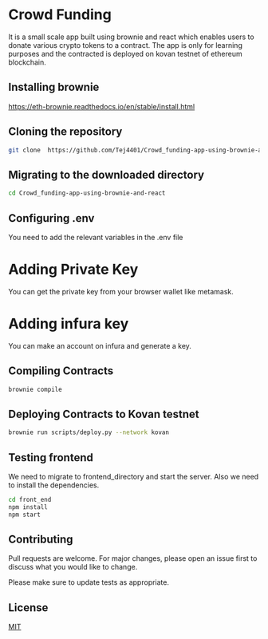 # Crowd Funding

It is a small scale app built using brownie and react which enables users to donate various crypto tokens to a contract. 
The app is only for learning purposes and the contracted is deployed on kovan testnet of ethereum blockchain.

## Installing brownie
https://eth-brownie.readthedocs.io/en/stable/install.html

## Cloning the repository

```bash
git clone  https://github.com/Tej4401/Crowd_funding-app-using-brownie-and-react.git
```

## Migrating to the downloaded directory

```bash
cd Crowd_funding-app-using-brownie-and-react
```

## Configuring .env
You need to add the relevant variables in the .env file

# Adding Private Key
You can get the private key from your browser wallet like metamask.

# Adding infura key
You can make an account on infura and generate a key.

## Compiling Contracts

```bash
brownie compile
```

## Deploying Contracts to Kovan testnet

```bash
brownie run scripts/deploy.py --network kovan
```

## Testing frontend
We need to migrate to frontend_directory and start the server.
Also we need to install the dependencies.

```bash
cd front_end
npm install
npm start
```

## Contributing
Pull requests are welcome. For major changes, please open an issue first to discuss what you would like to change.

Please make sure to update tests as appropriate.

## License
[MIT](https://choosealicense.com/licenses/mit/)
